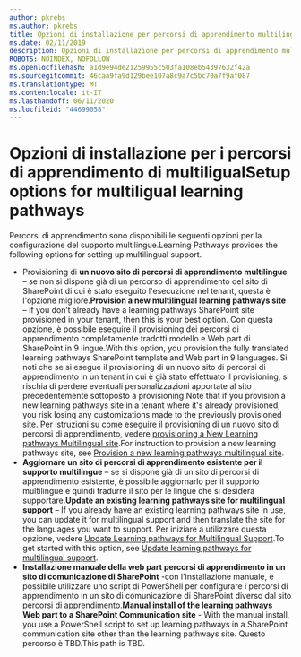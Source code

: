 ```yaml
---
author: pkrebs
ms.author: pkrebs
title: Opzioni di installazione per percorsi di apprendimento multilingue
ms.date: 02/11/2019
description: Opzioni di installazione per percorsi di apprendimento multilingue
ROBOTS: NOINDEX, NOFOLLOW
ms.openlocfilehash: a1d9e94de21259955c503fa108eb54397632f42a
ms.sourcegitcommit: 46caa9fa9d129bee107a8c9a7c5bc70a7f9af087
ms.translationtype: MT
ms.contentlocale: it-IT
ms.lasthandoff: 06/11/2020
ms.locfileid: "44699058"
---
```

# <a name="setup-options-for-multiligual-learning-pathways"></a><span data-ttu-id="efea6-103">Opzioni di installazione per i percorsi di apprendimento di multiligual</span><span class="sxs-lookup"><span data-stu-id="efea6-103">Setup options for multiligual learning pathways</span></span>
<span data-ttu-id="efea6-104">Percorsi di apprendimento sono disponibili le seguenti opzioni per la configurazione del supporto multilingue.</span><span class="sxs-lookup"><span data-stu-id="efea6-104">Learning Pathways provides the following options for setting up multilingual support.</span></span>
- <span data-ttu-id="efea6-105">Provisioning di **un nuovo sito di percorsi di apprendimento multilingue** – se non si dispone già di un percorso di apprendimento del sito di SharePoint di cui è stato eseguito l'esecuzione nel tenant, questa è l'opzione migliore.</span><span class="sxs-lookup"><span data-stu-id="efea6-105">**Provision a new multilingual learning pathways site** – if you don’t already have a learning pathways SharePoint site provisioned in your tenant, then this is your best option.</span></span> <span data-ttu-id="efea6-106">Con questa opzione, è possibile eseguire il provisioning dei percorsi di apprendimento completamente tradotti modello e Web part di SharePoint in 9 lingue.</span><span class="sxs-lookup"><span data-stu-id="efea6-106">With this option, you provision the fully translated learning pathways SharePoint template and Web part in 9 languages.</span></span> <span data-ttu-id="efea6-107">Si noti che se si esegue il provisioning di un nuovo sito di percorsi di apprendimento in un tenant in cui è già stato effettuato il provisioning, si rischia di perdere eventuali personalizzazioni apportate al sito precedentemente sottoposto a provisioning.</span><span class="sxs-lookup"><span data-stu-id="efea6-107">Note that if you provision a new learning pathways site in a tenant where it's already provisioned, you risk losing any customizations made to the previously provisioned site.</span></span> <span data-ttu-id="efea6-108">Per istruzioni su come eseguire il provisioning di un nuovo sito di percorsi di apprendimento, vedere [provisioning a New Learning pathways Multilingual site](custom_provision_ml.md).</span><span class="sxs-lookup"><span data-stu-id="efea6-108">For instruction to provision a new learning pathways site, see [Provision a new learning pathways multilingual site](custom_provision_ml.md).</span></span>
- <span data-ttu-id="efea6-109">**Aggiornare un sito di percorsi di apprendimento esistente per il supporto multilingue** – se si dispone già di un sito di percorsi di apprendimento esistente, è possibile aggiornarlo per il supporto multilingue e quindi tradurre il sito per le lingue che si desidera supportare.</span><span class="sxs-lookup"><span data-stu-id="efea6-109">**Update an existing learning pathways site for multilingual support** – If you already have an existing learning pathways site in use, you can update it for multilingual support and then translate the site for the languages you want to support.</span></span> <span data-ttu-id="efea6-110">Per iniziare a utilizzare questa opzione, vedere [Update Learning pathways for Multilingual Support](custom_update_ml.md).</span><span class="sxs-lookup"><span data-stu-id="efea6-110">To get started with this option, see [Update learning pathways for multilingual support](custom_update_ml.md).</span></span> 
- <span data-ttu-id="efea6-111">**Installazione manuale della web part percorsi di apprendimento in un sito di comunicazione di SharePoint** -con l'installazione manuale, è possibile utilizzare uno script di PowerShell per configurare i percorsi di apprendimento in un sito di comunicazione di SharePoint diverso dal sito percorsi di apprendimento.</span><span class="sxs-lookup"><span data-stu-id="efea6-111">**Manual install of the learning pathways Web part to a SharePoint Communication site** - With the manual install, you use a PowerShell script to set up learning pathways in a SharePoint communication site other than the learning pathways site.</span></span> <span data-ttu-id="efea6-112">Questo percorso è TBD.</span><span class="sxs-lookup"><span data-stu-id="efea6-112">This path is TBD.</span></span>   

